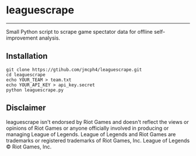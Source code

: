 # leaguescrape #
---
Small Python script to scrape game spectator data for offline self-improvement analysis.

## Installation ##
    git clone https://gtihub.com/jmcph4/leaguescrape.git
    cd leaguescrape
    echo YOUR_TEAM > team.txt
    echo YOUR_API_KEY > api_key.secret
    python leaguescrape.py

## Disclaimer ##
leaguescrape isn't endorsed by Riot Games and doesn't reflect the views or opinions of Riot Games or anyone officially involved in producing or managing League of Legends. League of Legends and Riot Games are trademarks or registered trademarks of Riot Games, Inc. League of Legends © Riot Games, Inc.

